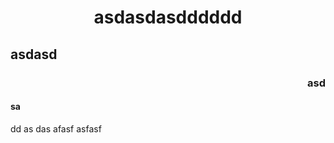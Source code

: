 <h1 align="center">asdasdasdddddd</h1>
<h2>asdasd</h2>
<h3 align="right">asd</h3>
<h4>sa</h4>
<p>dd as das afasf asfasf</p>
<p><img src="https://th.bing.com/th?id=OSK.e2caab8a3316564caaf70fa7a2b1eef5&amp;w=102&amp;h=102&amp;c=7&amp;o=6&amp;dpr=1.8&amp;pid=SANGAM" alt=""></p>
